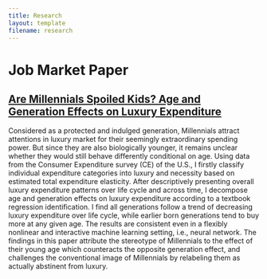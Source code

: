 ```yaml
---
title: Research
layout: template
filename: research
--- 
```


# Job Market Paper
## [Are Millennials Spoiled Kids? Age and Generation Effects on Luxury Expenditure](download/jmp_manfei_li.pdf 'jmp_manfei_li.pdf')
Considered as a protected and indulged generation, Millennials attract attentions in luxury market for their seemingly extraordinary spending power. But since they are also biologically younger, it remains unclear whether they would still behave differently conditional on age. Using data from the Consumer Expenditure survey (CE) of the U.S., I firstly classify individual expenditure categories into luxury and necessity based on estimated total expenditure elasticity. After descriptively presenting overall luxury expenditure patterns over life cycle and across time, I decompose age and generation effects on luxury expenditure according to a textbook regression identification. I find all generations follow a trend of decreasing luxury expenditure over life cycle, while earlier born generations tend to buy more at any given age. The results are consistent even in a flexibly nonlinear and interactive machine learning setting, i.e., neural network. The findings in this paper attribute the stereotype of Millennials to the effect of their young age which counteracts the opposite generation effect, and challenges the conventional image of Millennials by relabeling them as actually abstinent from luxury.
